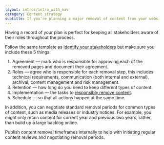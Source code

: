 ```yaml
---
layout: intros/intro_with_nav
category: Content strategy
subtitle: If you’re planning a major removal of content from your website, you’ll need to get a plan in place of the people, time and responsibilities.
---
```


Having a record of your plan is perfect for keeping all stakeholders aware of their roles throughout the process.

Follow the same template as [Identify your stakeholders](../identify-stakeholders/) but make sure you include these 5 things:

1. Agreement — mark who is responsible for approving each of the removed pages and document their agreement.
2. Roles — agree who is responsible for each removal step, this includes technical requirements, communication (both internal and external), archival, content management and risk management.
3. Retention — how long do you need to keep different types of content.
4. Implementation — the tasks to [responsibly remove content](../remove-content-from-web/).
5. Schedule — so that all actions happen at the same time.

In addition, you can negotiate standard removal periods for common types of content, such as media releases or industry notices. For example, you might only retain content for current year and previous two years, rather than build up a large backlog online.

Publish content removal timeframes internally to help with initiating regular content reviews and negotiating removal periods.
